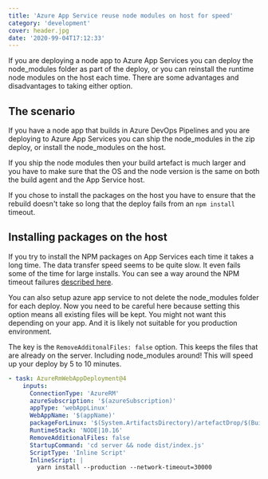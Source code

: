 ```yaml
---
title: 'Azure App Service reuse node modules on host for speed'
category: 'development'
cover: header.jpg
date: '2020-99-04T17:12:33'
---
```


If you are deploying a node app to Azure App Services you can deploy the node_modules folder as part of the deploy, or you can reinstall the runtime node modules on the host each time. There are some advantages and disadvantages to taking either option.

<!-- end excerpt -->

## The scenario

If you have a node app that builds in Azure DevOps Pipelines and you are deploying to Azure App Services you can ship the node_modules in the zip deploy, or install the node_modules on the host.

If you ship the node modules then your build artefact is much larger and you have to make sure that the OS and the node version is the same on both the build agent and the App Service host.

If you chose to install the packages on the host you have to ensure that the rebuild doesn't take so long that the deploy fails from an `npm install` timeout.

## Installing packages on the host

If you try to install the NPM packages on App Services each time it takes a long time. The data transfer speed seems to be quite slow. It even fails some of the time for large installs. You can see a way around the NPM timeout failures [described here](https://www.darraghoriordan.com/2019/10/29/npm-timeout-deploying-node-app-azure-app-service/).

You can also setup azure app service to not delete the node_modules folder for each deploy. Now you need to be careful here because setting this option means all existing files will be kept. You might not want this depending on your app. And it is likely not suitable for you production environment.

The key is the `RemoveAdditonalFiles: false` option. This keeps the files that are already on the server. Including node_modules around! This will speed up your deploy by 5 to 10 minutes.

```yaml
- task: AzureRmWebAppDeployment@4
    inputs:
      ConnectionType: 'AzureRM'
      azureSubscription: '$(azureSubscription)'
      appType: 'webAppLinux'
      WebAppName: '$(appName)'
      packageForLinux: '$(System.ArtifactsDirectory)/artefactDrop/$(Build.BuildId).zip'
      RuntimeStack: 'NODE|10.16'
      RemoveAdditionalFiles: false
      StartupCommand: 'cd server && node dist/index.js'
      ScriptType: 'Inline Script'
      InlineScript: |
        yarn install --production --network-timeout=30000
```
